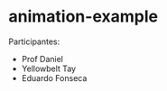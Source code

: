 # animation-example

Participantes:

<ul>
	<li>Prof Daniel</li>
	<li>Yellowbelt Tay</li>
	<li>Eduardo Fonseca</li>
</ul>

